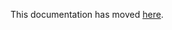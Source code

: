 This documentation has moved [here](https://www.armoredturtle.xyz/docs/afc-klipper-add-on/features.html).